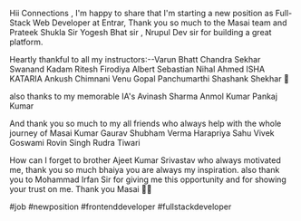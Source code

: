 Hii Connections ,
I'm happy to share that I'm starting a new position as Full-Stack Web Developer at Entrar,
Thank you so much to the Masai team and Prateek Shukla Sir Yogesh Bhat sir , Nrupul Dev sir for building a great platform.

Heartly thankful to all my instructors:--Varun Bhatt Chandra Sekhar Swanand Kadam Ritesh Firodiya Albert Sebastian Nihal Ahmed ISHA KATARIA Ankush Chimnani Venu Gopal Panchumarthi Shashank Shekhar 🍎

also thanks to my memorable IA's Avinash Sharma Anmol Kumar Pankaj Kumar

And thank you so much to my all friends who always help with the whole journey of Masai Kumar Gaurav Shubham Verma Harapriya Sahu Vivek Goswami Rovin Singh Rudra Tiwari

How can I forget to brother Ajeet Kumar Srivastav who always motivated me, thank you so much bhaiya you are always my inspiration.
also thank you to Mohammad Irfan Sir for giving me this opportunity and for showing your trust on me.
Thank you Masai 🙂🙂

#job #newposition #frontenddeveloper #fullstackdeveloper

